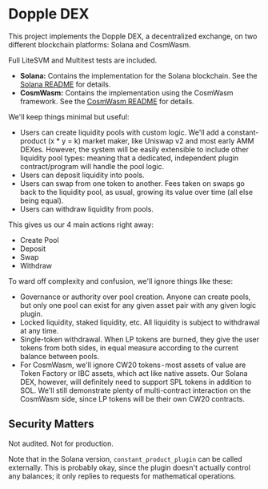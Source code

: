 # Dopple DEX

This project implements the Dopple DEX, a decentralized exchange, on two different blockchain platforms: Solana and CosmWasm.

Full LiteSVM and Multitest tests are included.

- **Solana:** Contains the implementation for the Solana blockchain. See the [Solana README](./Solana/README.md) for details.
- **CosmWasm:** Contains the implementation using the CosmWasm framework. See the [CosmWasm README](./CosmWasm/README.md) for details.

We'll keep things minimal but useful:
- Users can create liquidity pools with custom logic. We'll add a constant-product (x * y = k) market maker, like Uniswap v2 and most early AMM DEXes. However, the system will be easily extensible to include other liquidity pool types: meaning that a dedicated, independent plugin contract/program will handle the pool logic.
- Users can deposit liquidity into pools.
- Users can swap from one token to another. Fees taken on swaps go back to the liquidity pool, as usual, growing its value over time (all else being equal).
- Users can withdraw liquidity from pools.

This gives us our 4 main actions right away:
- Create Pool
- Deposit
- Swap
- Withdraw

To ward off complexity and confusion, we'll ignore things like these:
- Governance or authority over pool creation. Anyone can create pools, but only one pool can exist for any given asset pair with any given logic plugin.
- Locked liquidity, staked liquidity, etc. All liquidity is subject to withdrawal at any time.
- Single-token withdrawal. When LP tokens are burned, they give the user tokens from both sides, in equal measure according to the current balance between pools.
- For CosmWasm, we'll ignore CW20 tokens - most assets of value are Token Factory or IBC assets, which act like native assets. Our Solana DEX, however, will definitely need to support SPL tokens in addition to SOL. We'll still demonstrate plenty of multi-contract interaction on the CosmWasm side, since LP tokens will be their own CW20 contracts.

## Security Matters

Not audited. Not for production. 

Note that in the Solana version, `constant_product_plugin` can be called externally. This is probably okay, since the plugin doesn't actually control any balances; it only replies to requests for mathematical operations.